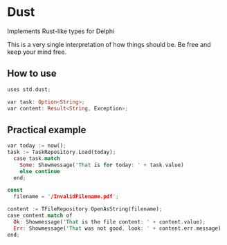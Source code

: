 # Dust
Implements Rust-like types for Delphi

This is a very single interpretation of how things should be. Be free and keep your mind free.

## How to use

```rust
uses std.dust;

var task: Option<String>;
var content: Result<String, Exception>;
```

## Practical example

```rust
var today := now();
task := TaskRepository.Load(today);
  case task.match
    Some: Showmessage('That is for today: ' + task.value)
    else continue
  end;
```

```rust
const
  filename = '/InvalidFilename.pdf';

content := TFileRepository.OpenAsString(filename);
case content.match of
  Ok: Showmessage('That is the file content: ' + content.value);
  Err: Showmessage('That was not good, look: ' + content.err.message)
end;
```

